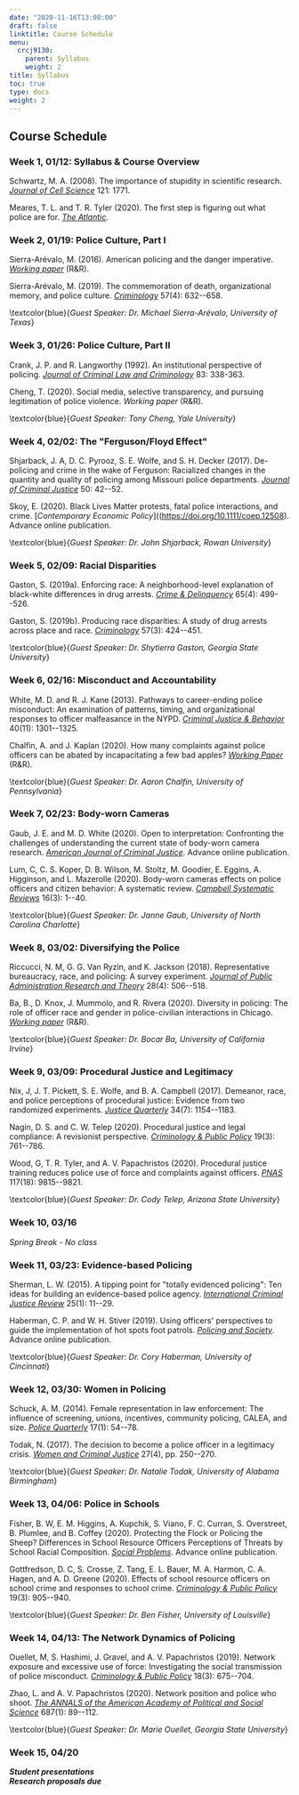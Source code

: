 ```yaml
---
date: "2020-11-16T13:00:00"
draft: false
linktitle: Course Schedule
menu:
  crcj9130:
    parent: Syllabus
    weight: 2
title: Syllabus
toc: true
type: docs
weight: 2
---
```


## Course Schedule

### Week 1, 01/12: Syllabus & Course Overview

Schwartz, M. A. (2008). The importance of stupidity in scientific research. [*Journal of Cell Science*](https://jcs.biologists.org/content/joces/121/11/1771.full.pdf) 121: 1771.

Meares, T. L. and T. R. Tyler (2020). The first step is figuring out what police are for. [*The Atlantic*](https://www.theatlantic.com/ideas/archive/2020/06/first-step-figuring-out-what-police-are/612793/).

### Week 2, 01/19: Police Culture, Part I

Sierra-Arévalo, M. (2016). American policing and the danger imperative. [*Working paper*](https://papers.ssrn.com/sol3/papers.cfm?abstract_id=2864104) (R&R).

Sierra-Arévalo, M. (2019). The commemoration of death, organizational memory, and police culture. [*Criminology*](https://doi.org/10.1111/1745-9125.12224) 57(4): 632--658.

\textcolor{blue}{*Guest Speaker: Dr. Michael Sierra-Arévalo, University of Texas*}

### Week 3, 01/26: Police Culture, Part II

Crank, J. P. and R. Langworthy (1992). An institutional perspective of policing. [*Journal of Criminal Law and Criminology*](https://heinonline.org/HOL/P?h=hein.journals/jclc83&i=348) 83: 338-363.

Cheng, T. (2020). Social media, selective transparency, and pursuing legitimation of police violence. *Working paper* (R&R).

\textcolor{blue}{*Guest Speaker: Tony Cheng, Yale University*}

### Week 4, 02/02: The "Ferguson/Floyd Effect"

Shjarback, J. A, D. C. Pyrooz, S. E. Wolfe, and S. H. Decker (2017). De-policing and crime in the wake of Ferguson: Racialized changes in the quantity and quality of policing among Missouri police departments. [*Journal of Criminal Justice*](https://doi.org/10.1016/j.jcrimjus.2017.04.003) 50: 42--52.

Skoy, E. (2020). Black Lives Matter protests, fatal police interactions, and crime. [*Contemporary Economic Policy*]((https://doi.org/10.1111/coep.12508). Advance online publication.

\textcolor{blue}{*Guest Speaker: Dr. John Shjarback, Rowan University*}

### Week 5, 02/09: Racial Disparities

Gaston, S. (2019a). Enforcing race: A neighborhood-level explanation of black-white differences in drug arrests. [*Crime & Delinquency*](https://doi.org/10.1177%2F0011128718798566) 65(4): 499--526.

Gaston, S. (2019b). Producing race disparities: A study of drug arrests across place and race. [*Criminology*](https://doi.org/10.1111/1745-9125.12207) 57(3): 424--451.

\textcolor{blue}{*Guest Speaker: Dr. Shytierra Gaston, Georgia State University*}

### Week 6, 02/16: Misconduct and Accountability

White, M. D. and R. J. Kane (2013). Pathways to career-ending police misconduct: An examination of patterns, timing, and organizational responses to officer malfeasance in the NYPD. [*Criminal Justice & Behavior*](https://doi.org/10.1177%2F0093854813486269) 40(11): 1301--1325.

Chalfin, A. and J. Kaplan (2020). How many complaints against police officers can be abated by incapacitating a few bad apples? [*Working Paper*](http://achalfin.weebly.com/uploads/8/5/4/8/8548116/uof_concentration.pdf) (R&R). 

\textcolor{blue}{*Guest Speaker: Dr. Aaron Chalfin, University of Pennsylvania*}

### Week 7, 02/23: Body-worn Cameras

Gaub, J. E. and M. D. White (2020). Open to interpretation: Confronting the challenges of understanding the current state of body-worn camera research. [*American Journal of Criminal Justice*](https://link.springer.com/article/10.1007/s12103-020-09518-4). Advance online publication.

Lum, C, C. S. Koper, D. B. Wilson, M. Stoltz, M. Goodier, E. Eggins, A. Higginson, and L. Mazerolle (2020). Body-worn cameras effects on police officers and citizen behavior: A systematic review. [*Campbell Systematic Reviews*](https://eprints.qut.edu.au/205611/1/69323758.pdf) 16(3): 1--40.

\textcolor{blue}{*Guest Speaker: Dr. Janne Gaub, University of North Carolina Charlotte*}

### Week 8, 03/02: Diversifying the Police

Riccucci, N. M, G. G. Van Ryzin, and K. Jackson (2018). Representative bureaucracy, race, and policing: A survey experiment. [*Journal of Public Administration Research and Theory*](https://doi.org/10.1093/jopart/muy023) 28(4): 506--518.

Ba, B., D. Knox, J. Mummolo, and R. Rivera (2020). Diversity in policing: The role of officer race and gender in police-civilian interactions in Chicago. [*Working paper*](https://www.dropbox.com/s/yzo3b1knn4vff2h/BKMR_DiversityPolicingChicago.pdf?dl=0) (R&R).

\textcolor{blue}{*Guest Speaker: Dr. Bocar Ba, University of California Irvine*}

### Week 9, 03/09: Procedural Justice and Legitimacy

Nix, J, J. T. Pickett, S. E. Wolfe, and B. A. Campbell (2017). Demeanor, race, and police perceptions of procedural justice: Evidence from two randomized experiments. [*Justice Quarterly*](https://doi.org/10.1080/07418825.2017.1334808) 34(7): 1154--1183.

Nagin, D. S. and C. W. Telep (2020). Procedural justice and legal compliance: A revisionist perspective. [*Criminology & Public Policy*](https://doi.org/10.1111/1745-9133.12499) 19(3): 761--786.

Wood, G, T. R. Tyler, and A. V. Papachristos (2020). Procedural justice training reduces police use of force and complaints against officers. [*PNAS*](https://www.pnas.org/content/pnas/117/18/9815.full.pdf) 117(18): 9815--9821.

\textcolor{blue}{*Guest Speaker: Dr. Cody Telep, Arizona State University*}

### Week 10, 03/16

*Spring Break - No class*

### Week 11, 03/23: Evidence-based Policing

Sherman, L. W. (2015). A tipping point for "totally evidenced policing": Ten ideas for building an evidence-based police agency. [*International Criminal Justice Review*](https://doi.org/10.1177%2F1057567715574372) 25(1): 11--29.

Haberman, C. P. and W. H. Stiver (2019). Using officers' perspectives to guide the implementation of hot spots foot patrols. [*Policing and Society*](https://doi.org/10.1080/10439463.2019.1611822). Advance online publication. 

\textcolor{blue}{*Guest Speaker: Dr. Cory Haberman, University of Cincinnati*}

### Week 12, 03/30: Women in Policing

Schuck, A. M. (2014). Female representation in law enforcement: The influence of screening, unions, incentives, community policing, CALEA, and size. [*Police Quarterly*](https://doi.org/10.1177%2F1098611114522467) 17(1): 54--78.

Todak, N. (2017). The decision to become a police officer in a legitimacy crisis. [*Women and Criminal Justice*](https://doi.org/10.1080/08974454.2016.1256804) 27(4), pp. 250--270.

\textcolor{blue}{*Guest Speaker: Dr. Natalie Todak, University of Alabama Birmingham*}

### Week 13, 04/06: Police in Schools

Fisher, B. W, E. M. Higgins, A. Kupchik, S. Viano, F. C. Curran, S. Overstreet, B. Plumlee, and B. Coffey (2020). Protecting the Flock or Policing the Sheep? Differences in School Resource Officers Perceptions of Threats by School Racial Composition. [*Social Problems*](https://doi.org/10.1093/socpro/spaa062). Advance online publication.

Gottfredson, D. C, S. Crosse, Z. Tang, E. L. Bauer, M. A. Harmon, C. A. Hagen, and A. D. Greene (2020). Effects of school resource officers on school crime and responses to school crime. [*Criminology & Public Policy*](https://doi.org/10.1111/1745-9133.12512) 19(3): 905--940.

\textcolor{blue}{*Guest Speaker: Dr. Ben Fisher, University of Louisville*}

### Week 14, 04/13: The Network Dynamics of Policing

Ouellet, M, S. Hashimi, J. Gravel, and A. V. Papachristos (2019). Network exposure and excessive use of force: Investigating the social transmission of police misconduct. [*Criminology & Public Policy*](https://doi.org/10.1111/1745-9133.12459) 18(3): 675--704.

Zhao, L. and A. V. Papachristos (2020). Network position and police who shoot. [*The ANNALS of the American Academy of Political and Social Science*](https://doi.org/10.1177%2F0002716219901171) 687(1): 89--112.

\textcolor{blue}{*Guest Speaker: Dr. Marie Ouellet, Georgia State University*}

### Week 15, 04/20

***Student presentations***  
***Research proposals due***
